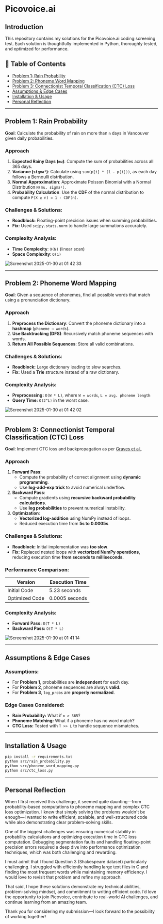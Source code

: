 # Picovoice.ai

## Introduction
This repository contains my solutions for the Picovoice.ai coding screening test. Each solution is thoughtfully implemented in Python, thoroughly tested, and optimized for performance.

## 📝 Table of Contents
- [Problem 1: Rain Probability](#problem-1-rain-probability)
- [Problem 2: Phoneme Word Mapping](#problem-2-phoneme-word-mapping)
- [Problem 3: Connectionist Temporal Classification (CTC) Loss](#problem-3-connectionist-temporal-classification-ctc-loss)
- [Assumptions & Edge Cases](#assumptions--edge-cases)
- [Installation & Usage](#installation--usage)
- [Personal Reflection](#personal-reflection)

---

## **Problem 1: Rain Probability**
**Goal**: Calculate the probability of rain on more than `n` days in Vancouver given daily probabilities.

### **Approach**
1. **Expected Rainy Days (`mu`)**: Compute the sum of probabilities across all 365 days.
2. **Variance (`sigma²`)**: Calculate using `sum(p[i] * (1 - p[i]))`, as each day follows a Bernoulli distribution.
3. **Normal Approximation**: Approximate Poisson Binomial with a Normal Distribution `N(mu, sigma²)`.
4. **Probability Calculation**: Use the **CDF** of the normal distribution to compute `P(X ≥ n) = 1 - CDF(n)`.

### Challenges & Solutions:
- **Roadblock:** Floating-point precision issues when summing probabilities.
- **Fix:** Used `scipy.stats.norm` to handle large summations accurately.

### Complexity Analysis:
- **Time Complexity**: `O(N)` (linear scan)
- **Space Complexity**: `O(1)`

![Screenshot 2025-01-30 at 01 42 33](https://github.com/user-attachments/assets/e9f3c9fe-fb82-43e4-8bb0-9f805a7e71bc)

---

## **Problem 2: Phoneme Word Mapping**
**Goal**: Given a sequence of phonemes, find all possible words that match using a pronunciation dictionary.

### **Approach**
1. **Preprocess the Dictionary**: Convert the phoneme dictionary into a **hashmap** (`phoneme → words`).
2. **Use Backtracking (DFS)**: Recursively match phoneme sequences with words.
3. **Return All Possible Sequences**: Store all valid combinations.

### Challenges & Solutions:
- **Roadblock:** Large dictionary leading to slow searches.
- **Fix:** Used a **Trie** structure instead of a raw dictionary.

### Complexity Analysis:
- **Preprocessing:** `O(W * L)`, where `W = words`, `L = avg. phoneme length`
- **Query Time:** `O(2^L)` in the worst case.

![Screenshot 2025-01-30 at 01 42 02](https://github.com/user-attachments/assets/419509a5-f921-40bd-8c58-f5b840259b41)

---

## **Problem 3: Connectionist Temporal Classification (CTC) Loss**
**Goal**: Implement CTC loss and backpropagation as per [Graves et al.](https://dl.acm.org/doi/abs/10.1145/1143844.1143891).

### **Approach**
1. **Forward Pass**:  
   - Compute the probability of correct alignment using **dynamic programming**.
   - Use **log-add-exp trick** to avoid numerical underflow.
2. **Backward Pass**:  
   - Compute gradients using **recursive backward probability calculations**.
   - Use **log probabilities** to prevent numerical instability.
3. **Optimization**:  
   - **Vectorized log-addition** using NumPy instead of loops.
   - Reduced execution time from **5s to 0.0005s**.

### Challenges & Solutions:
- **Roadblock:** Initial implementation was **too slow**.
- **Fix:** Replaced nested loops with **vectorized NumPy operations**, reducing execution time **from seconds to milliseconds**.

### Performance Comparison:
| Version         | Execution Time |
|----------------|---------------|
| Initial Code   | 5.23 seconds  |
| Optimized Code | 0.0005 seconds |

### Complexity Analysis:
- **Forward Pass:** `O(T * L)`
- **Backward Pass:** `O(T * L)`

![Screenshot 2025-01-30 at 01 41 14](https://github.com/user-attachments/assets/f4ef88c5-d941-4867-b2cc-61a429194595)

---

## **Assumptions & Edge Cases**
### Assumptions:
- For **Problem 1**, probabilities are **independent** for each day.
- For **Problem 2**, phoneme sequences are always **valid**.
- For **Problem 3**, `log_probs` are **properly normalized**.

### Edge Cases Considered:
- **Rain Probability:** What if `n > 365`?  
- **Phoneme Matching:** What if a phoneme has no word match?  
- **CTC Loss:** Tested with `T >> L` to handle sequence mismatches.

---

## **Installation & Usage**
```bash
pip install -r requirements.txt
python src/rain_probability.py
python src/phoneme_word_mapping.py
python src/ctc_loss.py
```

---

## Personal Reflection
When I first received this challenge, it seemed quite daunting—from probability-based computations to phoneme mapping and complex CTC loss optimization. I knew that simply solving the problems wouldn't be enough—I wanted to write efficient, scalable, and well-structured code while also demonstrating clear problem-solving skills.

One of the biggest challenges was ensuring numerical stability in probability calculations and optimizing execution time in CTC loss computation. Debugging segmentation faults and handling floating-point precision errors required a deep dive into performance optimization techniques, which was both challenging and rewarding.

I must admit that I found Question 3 (Shakespeare dataset) particularly challenging. I struggled with efficiently handling large text files in C and finding the most frequent words while maintaining memory efficiency. I would love to revisit that problem and refine my approach.

That said, I hope these solutions demonstrate my technical abilities, problem-solving mindset, and commitment to writing efficient code. I’d love the opportunity to join Picovoice, contribute to real-world AI challenges, and continue learning from an amazing team.

Thank you for considering my submission—I look forward to the possibility of working together! 
